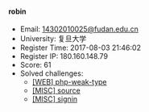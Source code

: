 #### robin  

* Email: 14302010025@fudan.edu.cn  
* University: 复旦大学  
* Register Time: 2017-08-03 21:46:02  
* Register IP: 180.160.148.79  
* Score: 61  
* Solved challenges: 
  * [[WEB] php-weak-type](https://github.com/SniperOJ/Challenges/blob/master/web/php-weak-type.json)  
  * [[MISC] source](https://github.com/SniperOJ/Challenges/blob/master/web/source.json)  
  * [[MISC] signin](https://github.com/SniperOJ/Challenges/blob/master/web/signin.json)  
